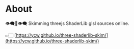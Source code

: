 # About

👁‍🗨👄👁‍🗨 Skimming threejs ShaderLib glsl sources online.

👉🏻 [https://ycw.github.io/three-shaderlib-skim/](https://ycw.github.io/three-shaderlib-skim/)
